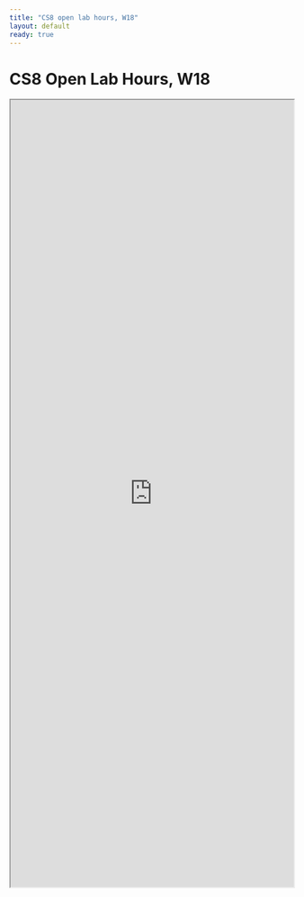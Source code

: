 ```yaml
---
title: "CS8 open lab hours, W18"
layout: default
ready: true
---
```


# CS8 Open Lab Hours, W18

<style>
iframe { width: 100%; height: 1400px; overflow: scroll; }  
</style>

<iframe src="https://docs.google.com/spreadsheets/d/e/2PACX-1vRuoMhndVzqCkuCouf6Sxq5FFMNu7VMQaQrtB45LspZjMQyoBeb5X5VJP12G3JZcSS3vgYLRSTczIYx/pubhtml?gid=363302271&amp;single=true&amp;widget=true&amp;headers=false"></iframe>


